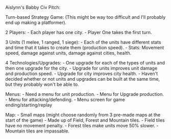Aislynn's Babby Civ Pitch:

Turn-based Strategy Game:
(This might be way too difficult and I'll probably end up making a platformer).

2 Players:
	- Each player has one city.
	- Player One takes the first turn.

3 Units (1 melee, 1 ranged, 1 siege):
	- Each of the units have different stats and time that it takes to create them 	(production speed).
	- Stats: Movement speed, damage against units, damage against cities, health.

4 Technologies/Upgrades:
	- One upgrade for each of the types of units and then one upgrade for the city.
	- Upgrade for units improves unit damage and production speed.
	- Upgrade for city improves city health.
	- Haven't decided whether or not units and upgrades can be built at the same time, but they probably won't be able to.
	
Menus:
	- Need a menu for unit production.
	- Menu for Upgrade production.
	- Menu for attacking/defending.
	- Menu screen for game ending/starting/replay

Map:
	- Small maps (might choose randomly from 3 pre-made maps at the start of the game)
	- Made up of Field, Forest and Mountain tiles.
	- Field tiles have no movement penalty.
	- Forest tiles make units move 50% slower.
	- Mountain tiles are impassable.